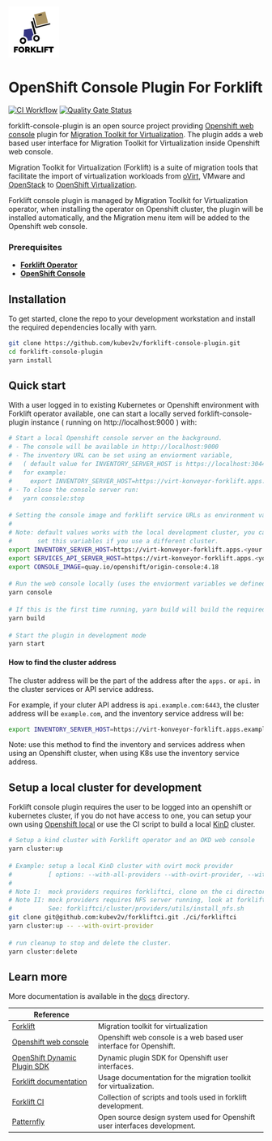 <img src="docs/icons/forklift-logo-lightbg.svg" alt="Logo" width="100" />

# OpenShift Console Plugin For Forklift

[![CI Workflow](https://github.com/kubev2v/forklift-console-plugin/actions/workflows/on-push-main.yaml/badge.svg)](https://quay.io/repository/kubev2v/forklift-console-plugin)
[![Quality Gate Status](https://sonarcloud.io/api/project_badges/measure?project=kubev2v_forklift-console-plugin&metric=alert_status)](https://sonarcloud.io/summary/new_code?id=kubev2v_forklift-console-plugin)

forklift-console-plugin is an open source project providing [Openshift web console](https://github.com/openshift/console) plugin for [Migration Toolkit for Virtualization](https://github.com/kubev2v/forklift). The plugin adds a web based user interface for Migration Toolkit for Virtualization inside Openshift web console.

Migration Toolkit for Virtualization (Forklift) is a suite of migration tools that facilitate the import of virtualization workloads from [oVirt](https://www.ovirt.org/), VMware and [OpenStack](https://www.openstack.org/) to [OpenShift Virtualization](https://github.com/kubevirt).

Forklift console plugin is managed by Migration Toolkit for Virtualization operator, when installing the operator on Openshift cluster, the plugin will be installed automatically, and the Migration menu item will be added to the Openshift web console.

### Prerequisites

* [__Forklift Operator__](https://github.com/kubev2v/forklift/)
* [__OpenShift Console__](https://github.com/openshift/console/)

## Installation

To get started, clone the repo to your development workstation and install the required dependencies locally with yarn.

``` bash
git clone https://github.com/kubev2v/forklift-console-plugin.git
cd forklift-console-plugin
yarn install
```

## Quick start

With a user logged in to existing Kubernetes or Openshift environment with Forklift operator available, one can start a locally served forklift-console-plugin instance ( running on http://localhost:9000 ) with:

``` bash
# Start a local Openshift console server on the background.
# - The console will be available in http://localhost:9000
# - The inventory URL can be set using an enviorment variable,
#   ( default value for INVENTORY_SERVER_HOST is https://localhost:30444 )
#   for example:
#     export INVENTORY_SERVER_HOST=https://virt-konveyor-forklift.apps.example.com
# - To close the console server run:
#   yarn console:stop

# Setting the console image and forklift service URLs as environment variables:
#
# Note: default values works with the local development cluster, you can create using the CI.
#       set this variables if you use a different cluster.
export INVENTORY_SERVER_HOST=https://virt-konveyor-forklift.apps.<your cluster address>
export SERVICES_API_SERVER_HOST=https://virt-konveyor-forklift.apps.<your cluster address>
export CONSOLE_IMAGE=quay.io/openshift/origin-console:4.18

# Run the web console locally (uses the enviorment variables we defined above)
yarn console

# If this is the first time running, yarn build will build the required dependencies
yarn build

# Start the plugin in development mode
yarn start
```

#### How to find the cluster address

The cluster address will be the part of the address after the `apps.` or `api.` in the cluster services or API service address.

For example, if your cluter API address is `api.example.com:6443`, the cluster address will be `example.com`, and
the inventory service address will be:

``` bash
export INVENTORY_SERVER_HOST=https://virt-konveyor-forklift.apps.example.com
```

Note: use this method to find the inventory and services address when using an Openshift cluster, when using K8s use the inventory service address.

## Setup a local cluster for development

Forklift console plugin requires the user to be logged into an openshift or kubernetes cluster, if you do not have access to one, you can setup your own using [Openshift local]( https://developers.redhat.com/products/openshift-local/overview) or use the CI script to build a local [KinD](https://sigs.k8s.io/kind) cluster.

``` bash
# Setup a kind cluster with Forklift operator and an OKD web console
yarn cluster:up

# Example: setup a local KinD cluster with ovirt mock provider
#          [ options: --with-all-providers --with-ovirt-provider, --with-vmware-provider, --with-openstack-provider]
#
# Note I:  mock providers requires forkliftci, clone on the ci directory
# Note II: mock providers requires NFS server running, look at forkliftci documentation for more details.
#          See: forkliftci/cluster/providers/utils/install_nfs.sh
git clone git@github.com:kubev2v/forkliftci.git ./ci/forkliftci
yarn cluster:up -- --with-ovirt-provider

# run cleanup to stop and delete the cluster.
yarn cluster:delete
```

## Learn more

More documentation is available in the [docs](./docs) directory.

| Reference |  |
|---|----|
| [Forklift](https://github.com/kubev2v/forklift/) | Migration toolkit for virtualization |
| [Openshift web console](https://github.com/openshift/console) | Openshift web console is a web based user interface for Openshift. |
| [OpenShift Dynamic Plugin SDK](https://github.com/openshift/dynamic-plugin-sdk) | Dynamic plugin SDK for Openshift user interfaces. |
| [Forklift documentation](https://github.com/kubev2v/forklift-documentation) | Usage documentation for the migration toolkit for virtualization. |
| [Forklift CI](https://github.com/kubev2v/forkliftci) | Collection of scripts and tools used in forklift development. |
| [Patternfly](https://www.patternfly.org/) | Open source design system used for Openshift user interfaces development. |
